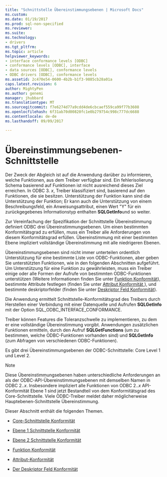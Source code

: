 ```yaml
---
title: "Schnittstelle Übereinstimmungsebenen | Microsoft Docs"
ms.custom: 
ms.date: 01/19/2017
ms.prod: sql-non-specified
ms.reviewer: 
ms.suite: 
ms.technology:
- drivers
ms.tgt_pltfrm: 
ms.topic: article
helpviewer_keywords:
- interface conformance levels [ODBC]
- conformance levels [ODBC], interface
- data sources [ODBC], conformance levels
- ODBC drivers [ODBC], conformance levels
ms.assetid: 2c470e54-0600-4b2b-b1f3-9885cb28a01a
caps.latest.revision: 6
author: MightyPen
ms.author: genemi
manager: jhubbard
ms.translationtype: MT
ms.sourcegitcommit: f7e6274d77a9cdd4de6cbcaef559ca99f77b3608
ms.openlocfilehash: 6f31ab70d00820fc1e0b279754c998c777dc6688
ms.contentlocale: de-de
ms.lasthandoff: 09/09/2017

---
```

# <a name="interface-conformance-levels"></a>Übereinstimmungsebenen-Schnittstelle
Der Zweck der Abgleich ist auf die Anwendung darüber zu informieren, welche Funktionen, aus dem Treiber verfügbar sind. Ein fehlerisolierung Schema basierend auf Funktionen ist nicht ausreichend dieses Ziel erreichen. In ODBC 3. *x*, Treiber klassifiziert sind, basierend auf den Funktionen, die sie besitzen. Unterstützung der Funktion kann sind die Unterstützung der Funktion; Er kann auch die Unterstützung von einem Beschreibungsfeld, ein Anweisungsattribut, einen Wert "Y" für ein zurückgegebenes Informationstyp enthalten **SQLGetInfo**und so weiter.  
  
 Zur Vereinfachung der Spezifikation der Schnittstelle Übereinstimmung definiert ODBC drei Übereinstimmungsebenen. Um einen bestimmten Konformitätsgrad zu erfüllen, muss ein Treiber alle Anforderungen von diesem Konformitätsgrad erfüllen. Übereinstimmung mit einer bestimmten Ebene impliziert vollständige Übereinstimmung mit alle niedrigeren Ebenen.  
  
 Übereinstimmungsebenen sind nicht immer unterteilen ordentlich Unterstützung für eine bestimmte Liste von ODBC-Funktionen, aber geben Sie unterstützten Funktionen, wie in den folgenden Abschnitten aufgeführt. Um Unterstützung für eine Funktion zu gewährleisten, muss ein Treiber einige oder alle Formen der Aufrufe von bestimmten ODBC-Funktionen unterstützen (Weitere Informationen finden Sie unter [Funktion Konformität](../../../odbc/reference/develop-app/function-conformance.md)), bestimmte Attribute festlegen (finden Sie unter [Attribut Konformität ](../../../odbc/reference/develop-app/attribute-conformance.md)), und bestimmte deskriptorfelder (finden Sie unter [Deskriptor Feld Konformität](../../../odbc/reference/develop-app/descriptor-field-conformance.md)).  
  
 Die Anwendung ermittelt Schnittstelle-Konformitätsgrad des Treibers durch Herstellen einer Verbindung mit einer Datenquelle und Aufrufen **SQLGetInfo** mit der Option SQL_ODBC_INTERFACE_CONFORMANCE.  
  
 Treiber können Features die Toleranzschwelle zu implementieren, zu dem er eine vollständige Übereinstimmung vorgibt. Anwendungen zusätzlichen Funktionen ermitteln, durch den Aufruf **SQLGetFunctions** (um zu bestimmen, welche ODBC-Funktionen vorhanden sind) und **SQLGetInfo** (zum Abfragen von verschiedenen ODBC-Funktionen).  
  
 Es gibt drei Übereinstimmungsebenen der ODBC-Schnittstelle: Core Level 1 und Level 2.  
  
> [!NOTE]  
>  Diese Übereinstimmungsebenen haben unterschiedliche Anforderungen an als der ODBC-API-Übereinstimmungsebenen mit demselben Namen in ODBC 2.*.x*. Insbesondere impliziert alle Funktionen von ODBC 2.*.x* API-Konformität Ebene 1 sind jetzt Bestandteil von dem Konformitätsgrad des Core-Schnittstelle. Viele ODBC-Treiber meldet daher möglicherweise Hauptebenen-Schnittstelle Übereinstimmung.  
  
 Dieser Abschnitt enthält die folgenden Themen.  
  
-   [Core-Schnittstelle Konformität](../../../odbc/reference/develop-app/core-interface-conformance.md)  
  
-   [Ebene 1 Schnittstelle Konformität](../../../odbc/reference/develop-app/level-1-interface-conformance.md)  
  
-   [Ebene 2 Schnittstelle Konformität](../../../odbc/reference/develop-app/level-2-interface-conformance.md)  
  
-   [Funktion Konformität](../../../odbc/reference/develop-app/function-conformance.md)  
  
-   [Attribut-Konformität](../../../odbc/reference/develop-app/attribute-conformance.md)  
  
-   [Der Deskriptor Feld Konformität](../../../odbc/reference/develop-app/descriptor-field-conformance.md)
